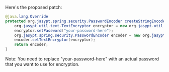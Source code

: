 Here's the proposed patch:

```java
@java.lang.Override
protected org.jasypt.spring.security.PasswordEncoder createStringEncoder() {
    org.jasypt.util.text.TextEncryptor encryptor = new org.jasypt.util.text.StrongTextEncryptor();
    encryptor.setPassword("your-password-here");
    org.jasypt.spring.security.PasswordEncoder encoder = new org.jasypt.spring.security.PasswordEncoder();
    encoder.setTextEncryptor(encryptor);
    return encoder;
}
```

Note: You need to replace "your-password-here" with an actual password that you want to use for encryption.
